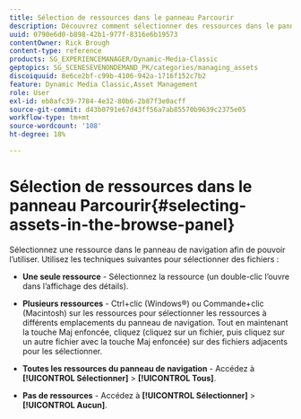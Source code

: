 ```yaml
---
title: Sélection de ressources dans le panneau Parcourir
description: Découvrez comment sélectionner des ressources dans le panneau Parcourir d’Adobe Dynamic Media Classic.
uuid: 0790e6d0-b898-42b1-977f-8316e6b19573
contentOwner: Rick Brough
content-type: reference
products: SG_EXPERIENCEMANAGER/Dynamic-Media-Classic
geptopics: SG_SCENESEVENONDEMAND_PK/categories/managing_assets
discoiquuid: 8e6ce2bf-c99b-4106-942a-1716f152c7b2
feature: Dynamic Media Classic,Asset Management
role: User
exl-id: eb8afc39-7784-4e32-80b6-2b87f3e0acff
source-git-commit: d43b0791e67d43ff56a7ab85570b9639c2375e05
workflow-type: tm+mt
source-wordcount: '108'
ht-degree: 18%

---
```


# Sélection de ressources dans le panneau Parcourir{#selecting-assets-in-the-browse-panel}

Sélectionnez une ressource dans le panneau de navigation afin de pouvoir l’utiliser. Utilisez les techniques suivantes pour sélectionner des fichiers :

* **Une seule ressource** - Sélectionnez la ressource (un double-clic l’ouvre dans l’affichage des détails).

* **Plusieurs ressources** - Ctrl+clic (Windows®) ou Commande+clic (Macintosh) sur les ressources pour sélectionner les ressources à différents emplacements du panneau de navigation. Tout en maintenant la touche Maj enfoncée, cliquez (cliquez sur un fichier, puis cliquez sur un autre fichier avec la touche Maj enfoncée) sur des fichiers adjacents pour les sélectionner.

* **Toutes les ressources du panneau de navigation** - Accédez à **[!UICONTROL Sélectionner]** > **[!UICONTROL Tous]**.

* **Pas de ressources** - Accédez à **[!UICONTROL Sélectionner]** > **[!UICONTROL Aucun]**.
